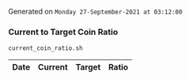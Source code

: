 Generated on `Monday 27-September-2021 at 03:12:00`

### Current to Target Coin Ratio
`current_coin_ratio.sh`

Date|Current|Target|Ratio
---|---|---|---
